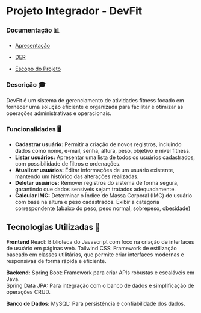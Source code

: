 # Projeto Integrador - DevFit

### Documentação 📊

- [Apresentação](https://github.com/Projeto-Integrador-Grupo-05/projeto-integrador-devfit/blob/main/docs/Apresenta%C3%A7%C3%A3o.pdf)

- [DER](https://github.com/Projeto-Integrador-Grupo-05/projeto-integrador-devfit/blob/main/docs/DER.mdj)

- [Escopo do Projeto](https://github.com/Projeto-Integrador-Grupo-05/projeto-integrador-devfit/blob/main/docs/Escopo.docx)

### Descrição 🎓

DevFit é um sistema de gerenciamento de atividades fitness focado em fornecer uma solução eficiente e organizada 
para facilitar e otimizar as operações administrativas e operacionais. 

### Funcionalidades 🖥

- **Cadastrar usuário:** Permitir a criação de novos registros, incluindo dados como nome, e-mail, senha, altura, peso, objetivo e nível fitness.
- **Listar usuários:** Apresentar uma lista de todos os usuários cadastrados, com possibilidade de filtros e ordenações.
- **Atualizar usuários:** Editar informações de um usuário existente, mantendo um histórico das alterações realizadas.
- **Deletar usuários:** Remover registros do sistema de forma segura, garantindo que dados sensíveis sejam tratados adequadamente.
- **Calcular IMC:** Determinar o Índice de Massa Corporal (IMC) do usuário com base na altura e peso cadastrados. Exibir a categoria correspondente (abaixo do peso, peso normal, sobrepeso, obesidade)

## Tecnologias Utilizadas 🔧

**Frontend**
React: Biblioteca do Javascript com foco na criação de interfaces de usuário em páginas web.
Tailwind CSS: Framework de estilização baseado em classes utilitárias, que permite criar interfaces modernas e responsivas de forma rápida e eficiente.

**Backend:**
Spring Boot: Framework para criar APIs robustas e escaláveis em Java. </br>
Spring Data JPA: Para integração com o banco de dados e simplificação de operações CRUD. </br>

**Banco de Dados:** MySQL: Para persistência e confiabilidade dos dados.